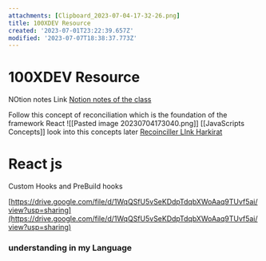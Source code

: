 ```yaml
---
attachments: [Clipboard_2023-07-04-17-32-26.png]
title: 100XDEV Resource
created: '2023-07-01T23:22:39.657Z'
modified: '2023-07-07T18:38:37.773Z'
---
```



# 100XDEV Resource

NOtion notes Link
[Notion notes of the class](https://www.notion.so/madhavanand/Open-Source-Cohort-657da2fdd43d4d2cad1f62e46783bcfc)

Follow this concept of reconciliation which is the foundation of the framework React
![[Pasted image 20230704173040.png]]
[[JavaScripts Concepts]]  look into this concepts later
[Recoinciller LInk Harkirat](https://drive.google.com/file/d/1r2IW7z09mlFNso7aRoBwCNf4QY6J3r-N/view?usp=sharing)


# React js

Custom Hooks and PreBuild hooks

[https://drive.google.com/file/d/1WqQSfU5vSeKDdpTdqbXWoAaq9TUvf5ai/view?usp=sharing](https://drive.google.com/file/d/1WqQSfU5vSeKDdpTdqbXWoAaq9TUvf5ai/view?usp=sharing)

### understanding in my Language
